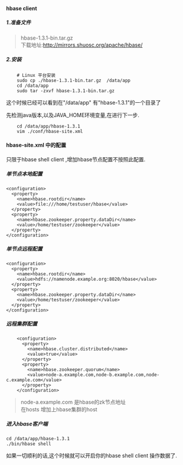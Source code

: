 #### hbase client  

##### 1.准备文件   

> hbase-1.3.1-bin.tar.gz  
> 下载地址:http://mirrors.shuosc.org/apache/hbase/


##### 2.安装   

```
	# Linux 平台安装 
	sudo cp ./hbase-1.3.1-bin.tar.gz  /data/app
	cd /data/app
	sudo tar -zxvf hbase-1.3.1-bin.tar.gz
```    
这个时候已经可以看到在"/data/app" 有"hbase-1.3.1"的一个目录了

先检测java版本,以及JAVA_HOME环境变量,在进行下一步.

```    
	cd /data/app/hbase-1.3.1
	vim ./conf/hbase-site.xml   
```    
#### hbase-site.xml 中的配置
只限于hbase shell client ,增加hbase节点配置不按照此配置.
##### 单节点本地配置

```   
<configuration>
  <property>
    <name>hbase.rootdir</name>
    <value>file:///home/testuser/hbase</value>
  </property>
  <property>
    <name>hbase.zookeeper.property.dataDir</name>
    <value>/home/testuser/zookeeper</value>
  </property>
</configuration>
```    


##### 单节点远程配置

```   
<configuration>
  <property>
    <name>hbase.rootdir</name>
    <value>hdfs://namenode.example.org:8020/hbase</value>
  </property>
  <property>
    <name>hbase.zookeeper.property.dataDir</name>
    <value>/home/testuser/zookeeper</value>
  </property>
</configuration>
```    

##### 远程集群配置   

```   
	<configuration>
	  <property>
	    <name>hbase.cluster.distributed</name>
	    <value>true</value>
	  </property>
	  <property>
	    <name>hbase.zookeeper.quorum</name>
	    <value>node-a.example.com,node-b.example.com,node-c.example.com</value>
	  </property>
	</configuration>
```    
> node-a.example.com 是hbase的zk节点地址   
> 在hosts 增加上hbase集群的host 


##### 进入hbase客户端

```    
cd /data/app/hbase-1.3.1
./bin/hbase shell
```  
如果一切顺利的话,这个时候就可以开启你的hbase shell client 操作数据了.
